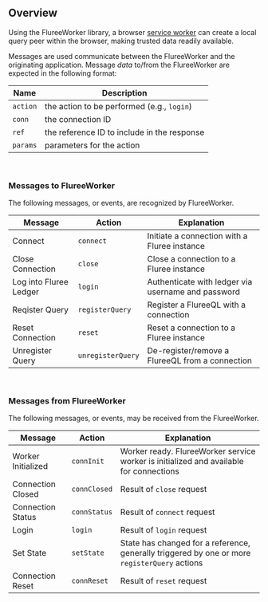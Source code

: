 ## Overview

Using the FlureeWorker library, a browser [service worker](https://developers.google.com/web/fundamentals/primers/service-workers) can create a local query peer within the browser, making trusted data readily available.  

Messages are used communicate between the FlureeWorker and the originating application. Message *data* to/from the FlureeWorker are expected in the following format:

Name | Description
-- | --
`action` | the action to be performed (e.g., `login`)
`conn` | the connection ID
`ref` | the reference ID to include in the response
`params` | parameters for the action

&nbsp;

### Messages to FlureeWorker
The following messages, or events, are recognized by FlureeWorker.

Message | Action | Explanation 
-- | -- | --
Connect | `connect` | Initiate a connection with a Fluree instance
Close Connection | `close` | Close a connection to a Fluree instance
Log into Fluree Ledger | `login` | Authenticate with ledger via username and password
Reqister Query | `registerQuery` | Register a FlureeQL with a connection
Reset Connection | `reset` | Reset a connection to a Fluree instance
Unregister Query | `unregisterQuery` | De-register/remove a FlureeQL from a connection

&nbsp;

### Messages from FlureeWorker
The following messages, or events, may be received from the FlureeWorker.

Message | Action | Explanation 
-- | -- | --
Worker Initialized | `connInit` | Worker ready. FlureeWorker service worker is initialized and available for connections
Connection Closed | `connClosed` | Result of `close` request
Connection Status | `connStatus` | Result of `connect` request
Login | `login` | Result of `login` request
Set State | `setState` | State has changed for a reference, generally triggered by one or more `registerQuery` actions
Connection Reset | `connReset` | Result of `reset` request
